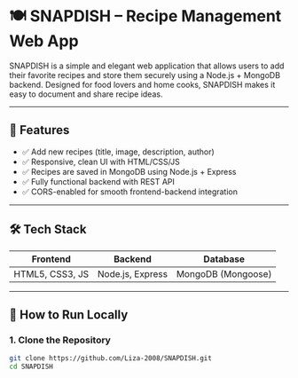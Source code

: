 # 🍽️ SNAPDISH – Recipe Management Web App

SNAPDISH is a simple and elegant web application that allows users to add their favorite recipes and store them securely using a Node.js + MongoDB backend. Designed for food lovers and home cooks, SNAPDISH makes it easy to document and share recipe ideas.

---

## 🔧 Features

- ✅ Add new recipes (title, image, description, author)
- ✅ Responsive, clean UI with HTML/CSS/JS
- ✅ Recipes are saved in MongoDB using Node.js + Express
- ✅ Fully functional backend with REST API
- ✅ CORS-enabled for smooth frontend-backend integration

---

## 🛠️ Tech Stack

| Frontend   | Backend        | Database    |
|------------|----------------|-------------|
| HTML5, CSS3, JS | Node.js, Express | MongoDB (Mongoose)

---

## 🚀 How to Run Locally

### 1. Clone the Repository

```bash
git clone https://github.com/Liza-2008/SNAPDISH.git
cd SNAPDISH
